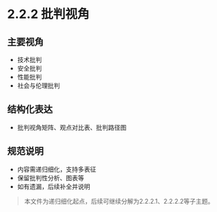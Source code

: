 # 2.2.2 批判视角

## 主要视角
- 技术批判
- 安全批判
- 性能批判
- 社会与伦理批判

## 结构化表达
- 批判视角矩阵、观点对比表、批判路径图

## 规范说明
- 内容需递归细化，支持多表征
- 保留批判性分析、图表等
- 如有遗漏，后续补全并说明

> 本文件为递归细化起点，后续可继续分解为2.2.2.1、2.2.2.2等子主题。 